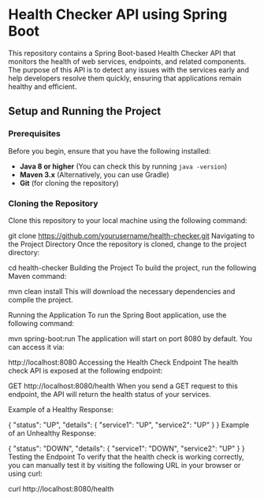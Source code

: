 # Health Checker API using Spring Boot

This repository contains a Spring Boot-based Health Checker API that monitors the health of web services, endpoints, and related components. The purpose of this API is to detect any issues with the services early and help developers resolve them quickly, ensuring that applications remain healthy and efficient.

## Setup and Running the Project

### Prerequisites

Before you begin, ensure that you have the following installed:

- **Java 8 or higher** (You can check this by running `java -version`)
- **Maven 3.x** (Alternatively, you can use Gradle)
- **Git** (for cloning the repository)

### Cloning the Repository

Clone this repository to your local machine using the following command:


git clone https://github.com/yourusername/health-checker.git
Navigating to the Project Directory
Once the repository is cloned, change to the project directory:


cd health-checker
Building the Project
To build the project, run the following Maven command:


mvn clean install
This will download the necessary dependencies and compile the project.

Running the Application
To run the Spring Boot application, use the following command:

mvn spring-boot:run
The application will start on port 8080 by default. You can access it via:


http://localhost:8080
Accessing the Health Check Endpoint
The health check API is exposed at the following endpoint:


GET http://localhost:8080/health
When you send a GET request to this endpoint, the API will return the health status of your services.

Example of a Healthy Response:

{
  "status": "UP",
  "details": {
    "service1": "UP",
    "service2": "UP"
  }
}
Example of an Unhealthy Response:

{
  "status": "DOWN",
  "details": {
    "service1": "DOWN",
    "service2": "UP"
  }
}
Testing the Endpoint
To verify that the health check is working correctly, you can manually test it by visiting the following URL in your browser or using curl:

curl http://localhost:8080/health
